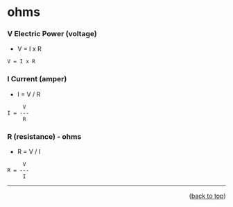 <a name="topage"></a>

# ohms  

### V Electric Power (voltage) 
* V = I x R

```
V = I x R 
```

### I Current (amper)

* I = V / R
```
     V
I = ---
     R
```

### R (resistance) - ohms

* R = V / I
```
     V
R = ---
     I
```

----

<p align="right">(<a href="#topage">back to top</a>)</p>
<br/>
<br/>
